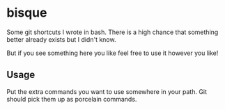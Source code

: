 # bisque

Some git shortcuts I wrote in bash. There is a high chance that something better already exists but I didn't know.

But if you see something here you like feel free to use it however you like!

## Usage

Put the extra commands you want to use somewhere in your path. Git should pick them up as porcelain commands.
